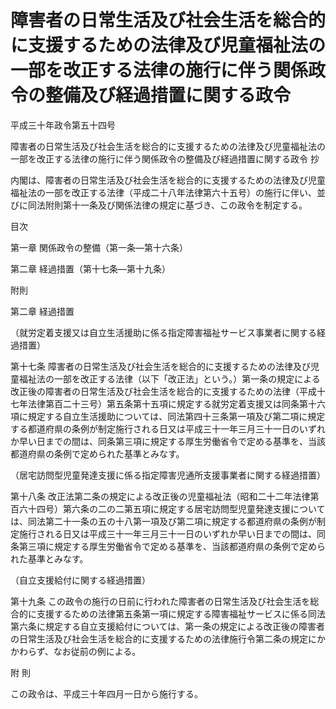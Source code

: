 # 障害者の日常生活及び社会生活を総合的に支援するための法律及び児童福祉法の一部を改正する法律の施行に伴う関係政令の整備及び経過措置に関する政令

平成三十年政令第五十四号

障害者の日常生活及び社会生活を総合的に支援するための法律及び児童福祉法の一部を改正する法律の施行に伴う関係政令の整備及び経過措置に関する政令 抄

内閣は、障害者の日常生活及び社会生活を総合的に支援するための法律及び児童福祉法の一部を改正する法律（平成二十八年法律第六十五号）の施行に伴い、並びに同法附則第十一条及び関係法律の規定に基づき、この政令を制定する。

目次

第一章 関係政令の整備（第一条―第十六条）

第二章 経過措置（第十七条―第十九条）

附則

第二章 経過措置

（就労定着支援又は自立生活援助に係る指定障害福祉サービス事業者に関する経過措置）

第十七条 障害者の日常生活及び社会生活を総合的に支援するための法律及び児童福祉法の一部を改正する法律（以下「改正法」という。）第一条の規定による改正後の障害者の日常生活及び社会生活を総合的に支援するための法律（平成十七年法律第百二十三号）第五条第十五項に規定する就労定着支援又は同条第十六項に規定する自立生活援助については、同法第四十三条第一項及び第二項に規定する都道府県の条例が制定施行される日又は平成三十一年三月三十一日のいずれか早い日までの間は、同条第三項に規定する厚生労働省令で定める基準を、当該都道府県の条例で定められた基準とみなす。

（居宅訪問型児童発達支援に係る指定障害児通所支援事業者に関する経過措置）

第十八条 改正法第二条の規定による改正後の児童福祉法（昭和二十二年法律第百六十四号）第六条の二の二第五項に規定する居宅訪問型児童発達支援については、同法第二十一条の五の十八第一項及び第二項に規定する都道府県の条例が制定施行される日又は平成三十一年三月三十一日のいずれか早い日までの間は、同条第三項に規定する厚生労働省令で定める基準を、当該都道府県の条例で定められた基準とみなす。

（自立支援給付に関する経過措置）

第十九条 この政令の施行の日前に行われた障害者の日常生活及び社会生活を総合的に支援するための法律第五条第一項に規定する障害福祉サービスに係る同法第六条に規定する自立支援給付については、第一条の規定による改正後の障害者の日常生活及び社会生活を総合的に支援するための法律施行令第二条の規定にかかわらず、なお従前の例による。

附 則

この政令は、平成三十年四月一日から施行する。
